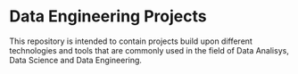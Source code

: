 # Data Engineering Projects

This repository is intended to contain projects build upon different technologies and tools that are commonly used in the field of Data Analisys, Data Science and Data Engineering.